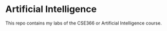 # Artificial Intelligence

This repo contains my labs of the CSE366 or Artificial Intelligence course.
